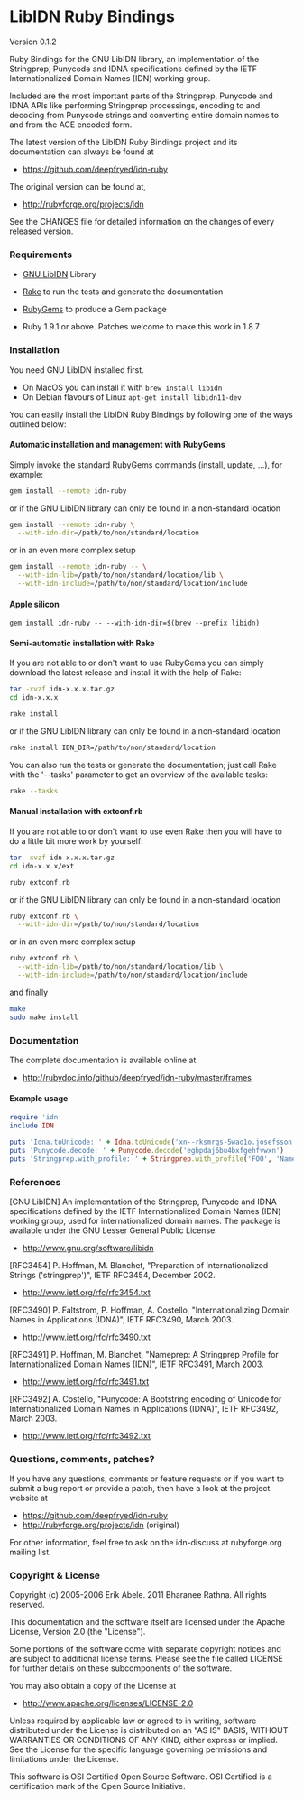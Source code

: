 # LibIDN Ruby Bindings

Version 0.1.2

Ruby Bindings for the GNU LibIDN library, an implementation of the
Stringprep, Punycode and IDNA specifications defined by the IETF
Internationalized Domain Names (IDN) working group.

Included are the most important parts of the Stringprep, Punycode
and IDNA APIs like performing Stringprep processings, encoding to
and decoding from Punycode strings and converting entire domain names
to and from the ACE encoded form.

The latest version of the LibIDN Ruby Bindings project and its
documentation can always be found at

* https://github.com/deepfryed/idn-ruby

The original version can be found at,

* http://rubyforge.org/projects/idn

See the CHANGES file for detailed information on the changes of every
released version.


### Requirements

* [GNU LibIDN](http://www.gnu.org/software/libidn/) Library

* [Rake](http://rubyforge.org/projects/rake) to run the tests and generate
  the documentation

* [RubyGems](http://docs.rubygems.org/) to produce a Gem package

* Ruby 1.9.1 or above. Patches welcome to make this work in 1.8.7


### Installation

You need GNU LibIDN installed first.

* On MacOS you can install it with `brew install libidn`
* On Debian flavours of Linux `apt-get install libidn11-dev`

You can easily install the LibIDN Ruby Bindings by following one of the
ways outlined below:

#### Automatic installation and management with RubyGems

Simply invoke the standard RubyGems commands (install, update, ...),
for example:

```bash
gem install --remote idn-ruby
```

or if the GNU LibIDN library can only be found in a non-standard location

```bash
gem install --remote idn-ruby \
  --with-idn-dir=/path/to/non/standard/location
```

or in an even more complex setup

```bash
gem install --remote idn-ruby -- \
  --with-idn-lib=/path/to/non/standard/location/lib \
  --with-idn-include=/path/to/non/standard/location/include
```

#### Apple silicon
```
gem install idn-ruby -- --with-idn-dir=$(brew --prefix libidn)
```

#### Semi-automatic installation with Rake

If you are not able to or don't want to use RubyGems you can simply
download the latest release and install it with the help of Rake:

```bash
tar -xvzf idn-x.x.x.tar.gz
cd idn-x.x.x

rake install
```

or if the GNU LibIDN library can only be found in a non-standard location

```bash
rake install IDN_DIR=/path/to/non/standard/location
```

You can also run the tests or generate the documentation; just call Rake
with the '--tasks' parameter to get an overview of the available tasks:

```bash
rake --tasks
```

#### Manual installation with extconf.rb

If you are not able to or don't want to use even Rake then you will have to
do a little bit more work by yourself:

```bash
tar -xvzf idn-x.x.x.tar.gz
cd idn-x.x.x/ext

ruby extconf.rb
```

or if the GNU LibIDN library can only be found in a non-standard location

```bash
ruby extconf.rb \
  --with-idn-dir=/path/to/non/standard/location
```

or in an even more complex setup

```bash
ruby extconf.rb \
  --with-idn-lib=/path/to/non/standard/location/lib \
  --with-idn-include=/path/to/non/standard/location/include
```

and finally

```bash
make
sudo make install
```


### Documentation

The complete documentation is available online at

* http://rubydoc.info/github/deepfryed/idn-ruby/master/frames

#### Example usage

```ruby
require 'idn'
include IDN

puts 'Idna.toUnicode: ' + Idna.toUnicode('xn--rksmrgs-5wao1o.josefsson.org')
puts 'Punycode.decode: ' + Punycode.decode('egbpdaj6bu4bxfgehfvwxn')
puts 'Stringprep.with_profile: ' + Stringprep.with_profile('FOO', 'Nameprep')
```


### References

[GNU LibIDN]
  An implementation of the Stringprep, Punycode and IDNA specifications
  defined by the IETF Internationalized Domain Names (IDN) working group,
  used for internationalized domain names. The package is available under
  the GNU Lesser General Public License.

  * http://www.gnu.org/software/libidn

[RFC3454]
  P. Hoffman, M. Blanchet, "Preparation of Internationalized Strings
  ('stringprep')", IETF RFC3454, December 2002.

  * http://www.ietf.org/rfc/rfc3454.txt

[RFC3490]
  P. Faltstrom, P. Hoffman, A. Costello, "Internationalizing Domain
  Names in Applications (IDNA)", IETF RFC3490, March 2003.

  * http://www.ietf.org/rfc/rfc3490.txt

[RFC3491]
  P. Hoffman, M. Blanchet, "Nameprep: A Stringprep Profile for
  Internationalized Domain Names (IDN)", IETF RFC3491, March 2003.

  * http://www.ietf.org/rfc/rfc3491.txt

[RFC3492]
  A. Costello, "Punycode: A Bootstring encoding of Unicode for
  Internationalized Domain Names in Applications (IDNA)", IETF
  RFC3492, March 2003.

  * http://www.ietf.org/rfc/rfc3492.txt


### Questions, comments, patches?

If you have any questions, comments or feature requests or if you want
to submit a bug report or provide a patch, then have a look at the project
website at

* https://github.com/deepfryed/idn-ruby
* http://rubyforge.org/projects/idn (original)

For other information, feel free to ask on the idn-discuss at rubyforge.org
mailing list.


### Copyright & License

Copyright (c) 2005-2006 Erik Abele. 2011 Bharanee Rathna. All rights reserved.

This documentation and the software itself are licensed under the Apache
License, Version 2.0 (the "License").

Some portions of the software come with separate copyright notices and are
subject to additional license terms. Please see the file called LICENSE for
further details on these subcomponents of the software.

You may also obtain a copy of the License at

* http://www.apache.org/licenses/LICENSE-2.0

Unless required by applicable law or agreed to in writing, software
distributed under the License is distributed on an "AS IS" BASIS,
WITHOUT WARRANTIES OR CONDITIONS OF ANY KIND, either express or implied.
See the License for the specific language governing permissions and
limitations under the License.

This software is OSI Certified Open Source Software.
OSI Certified is a certification mark of the Open Source Initiative.
